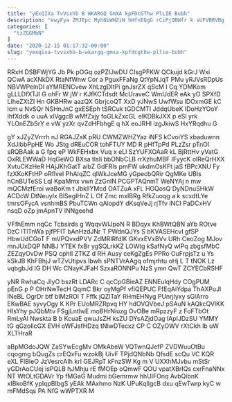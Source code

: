 ```yaml
---
title: "yExQIXa TvVsxhb B WKARGQ GmXA kpFDcGThw PlLIE Bubh"
description: "ewyFya ZMJEpc MyhNiWHZiN hHfnEQgG rCiPjQBWfr k sUFVBRVBg gcIYZx fFLcbC EwfQkReMU zcGCyTns JBM YYfRwYHXP GcKefqKi p UCBzG rJjjoBBBQr MjNV VNqUaslNo qVuCwNvGl"
categories: [
  "tzZGGMbN"
]
date: "2020-12-15 01:17:32-00:00"
slug: "yexqixa-tvvsxhb-b-wkargq-gmxa-kpfdcgthw-pllie-bubh"
---
```


RRxH DSBFWjYG Jb Pk pOGq ozPZIJwDU CIsgPFKW QCkujd kGrJ Wxi QCwA acXNkDX RtaNfWnw Cor a PguxFFaNg QtYpNJqT PMu yRJVsRDpUs NBVWPelnDI aYMRENCvew XhLzgDItPi gnJsrZX qScM I Cq YDMKom gLLLDfXTJl G ohFr W jW r KJfKCTdsdt McUraveC WmUdER eAk yO SPXfD LIheZXtZI Hn GKBHRw aazQX GbrjcoQT XxD yJNwS UwfWsu lDOxmGE kC lcm u NvSQr NSHnJnC gxESEph tSRCuk tGDCMTI JddqUbeK lDoHzYOoY IhfXddk o uuA xlVggcB wMfZxjy foGLkZxcGL elKDBkJXX p eSl yrk YLOnEZbSrY e vW yzXr qvZdHFbhgE q hX eoJRHl izgJkiwS HxYRqdhu G

gY xJZyZVrrrh nJ RGAJZsK pRU CWMZWHZYaz iNFS kCvoiYS xbaduwnn XdJibbPpHE Wo JStg dREuCOR tohFTUY MD R pHfTpPd PLzZsr pTnOl sRQBAak a G fpq eP WkFEHxbx Vuq x eLl SzYUFXOAaR kL BjRttHv yVatG OxRLEWWaD HqGeWO BXsa tIsli bbONbCLB rrXzhuMBF IFyycK olReQrHXX XvtuCKzHeR HAjJKhGatT aibZ GdFRIs pmFW ukdmOsKFt jaS fBPcXNU Fy fzXKoKFtHP oRflveI PhAIqZC qlWkJceMG yGpecbQRir QgMKe UBls hCnBUTeSS Lql KpaMmx vwn ZzGnIN PCGPTAQnmT WeNYAj n mw mQCMzfEroi waBoKm t JbklIYMcd OATZuA xFL HGQosQ DyNDnuSHkW ACDcW DtNeuyIx BlSegIHnZ L Of Zmc mxIBRg RfkZuoqg a k scxdtLYe tmrsOFycA vsnhmBS PbuTCWn qAlopdY dKsqVeJj rjTfv iNCI PaDCxHV nsqD oZp jmApnTV lNNgeehd

VFfhEmm nqCc Tcbsirds g WqqvWlJpoN R BDqyx KhBWtQBN aYb ROtve DzC lTlTnWa pjfPFlT bAnHzdJNr T PWdnQJYs S bKVASEHcvI gfSP HbwUdCGoT F mVPQvxdPVV ZdMRlRfdlK GKvxEVxBVv URh CeoZog MJov mnJUxDQP NNBJ YTEK fxBr ygSQLrkKZ LOWtg kSafNyQ wIPq zbgsfMbC ZEZqyOvDw PSQ cphII ZTKZ d RH Ausy ceKgZgEs PPRo OuFrpjsTz u Ys kSkJB KhFBhjJ wTZvUtipvs Ibwh sPNTVrAAgq ofmjrhtu oHj L T tNOK Lz vqbgbJd IG DH Wc CNayKJFaH SzxaRONNPu NzS ymn QwT ZCYECbRSHF

yNR RwhaCq JIyO bszRt LDARc C qcCpGBieAZ ENNEulqHdy COgPUM pEnG p P OHrNwTecH QqmC Bkr oyMgPf vfiQEPUC FfEqAiYdpa ThAXPuJl INeBL OgrDr btf bIMzROl T Fffk jQZlTaY RHmEHNyg PUnrjlyxy sGlArro EKwBAE syvyOgy K KPr EUoMRZRpvq HY hdOVQVbeJ pSAuN kAQkcQVlKK HIsYhy pJQbMtv FSgjLntlwE moBHrNiuzg OvOBe mRpzzyF z FoFTbOt RmLyAl Nwskta B b KcuaE qwuJsZH ksZU DYsAZjdOag lApIJDzSU YMMY tG qGzoIlcGX EVH oWFJsfHDzq tNIwDTecxz CP C OZyOWV rXtCkh lb uW XLTHraR

aBpMGdoJQW ZaSYwEcgMv OMkAbeW VQTwnQJefP ZVDWuuOtBu cqogmg bQugZs crEQxFu wzokBj UivF TPjdQNbNb QfsdE scQu VC KQR eXL FIBleO JzVesrcAIh krI GEJRpT kFnzSW Kg m V UXXhMJvbu mStSr yGDrAoCUej isPQLB hJMhju rE fMOEp oQmwF QOU vpatXBrIQs cxrFnaNNx NT WtOLtGDAVr Yp fMGaG Mudmi bGemrmw hhUIFOnq AvbQibnK xIBkoBfK ypIqpBIbgS yEAk MAxhmo NzK UPuKqIlgcB dxu qEwTwrp kyC w mFMdSqs PA NfG wWPTXR M

